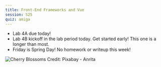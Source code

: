 ```yaml
---
title: Front-End Frameworks and Vue
session: S25
quiz: amiga
---
```


* Lab 4A due today!
* Lab 4B kickoff in the lab period today. Get started early! This one is a longer than most.
* Friday is Spring Day! No homework or writeup this week!

![Cherry Blossoms](images/cherry-blossoms-pixabay-Anrita.jpg)
Credit: Pixabay - Anrita
